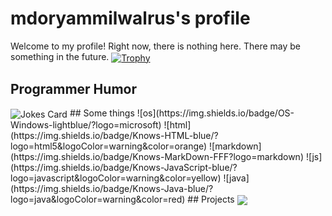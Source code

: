 # mdoryammilwalrus's profile
Welcome to my profile!
Right now, there is nothing here. There may be something in the future.
<a href="https://github.com/ryo-ma/github-profile-trophy">
<img src="https://github-profile-trophy.vercel.app/?username=mdoryammilwalrus&column=3&margin-w=15&margin-h=15&no-bg=true" alt="Trophy" align="center" />
  </a>
## Programmer Humor
<img src="https://readme-jokes.vercel.app/api" alt="Jokes Card" align="center" />
## Some things
![os](https://img.shields.io/badge/OS-Windows-lightblue/?logo=microsoft)
![html](https://img.shields.io/badge/Knows-HTML-blue/?logo=html5&logoColor=warning&color=orange)
![markdown](https://img.shields.io/badge/Knows-MarkDown-FFF?logo=markdown)
![js](https://img.shields.io/badge/Knows-JavaScript-blue/?logo=javascript&logoColor=warning&color=yellow)
![java](https://img.shields.io/badge/Knows-Java-blue/?logo=java&logoColor=warning&color=red)
## Projects
<a href="https://github.com/anuraghazra/github-readme-stats">
  <img align="center" src="https://github-readme-stats.vercel.app/api/pin/?username=mdoryammilwalrus&repo=mdoryammilwalrus.github.io" />
</a>
